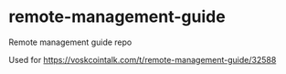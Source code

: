 # remote-management-guide
Remote management guide repo

Used for https://voskcointalk.com/t/remote-management-guide/32588
